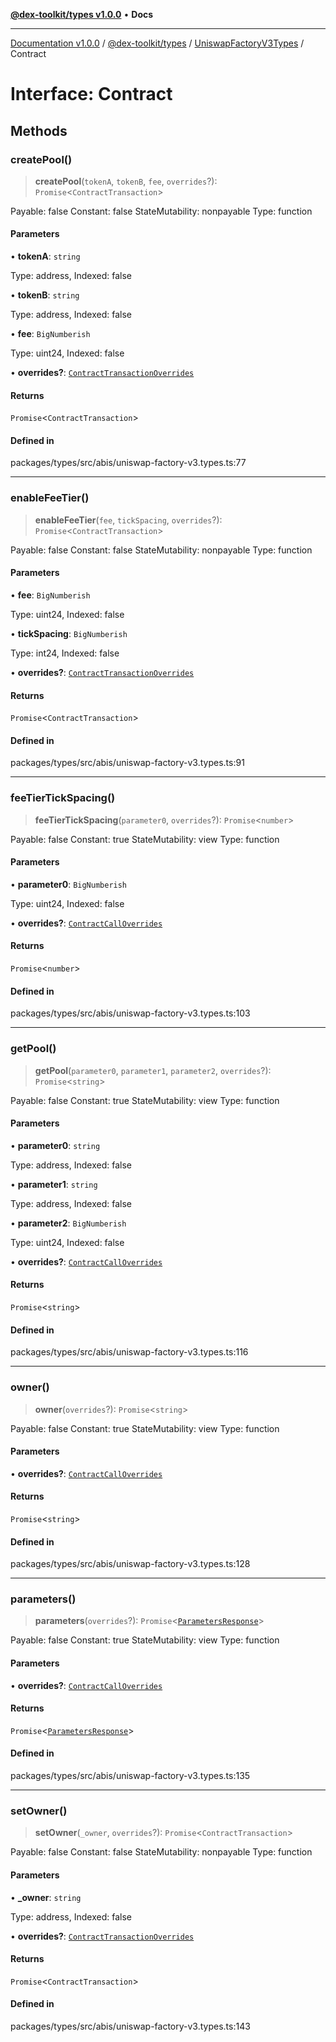 [**@dex-toolkit/types v1.0.0**](../../../README.md) • **Docs**

***

[Documentation v1.0.0](../../../../../packages.md) / [@dex-toolkit/types](../../../README.md) / [UniswapFactoryV3Types](../README.md) / Contract

# Interface: Contract

## Methods

### createPool()

> **createPool**(`tokenA`, `tokenB`, `fee`, `overrides`?): `Promise`\<`ContractTransaction`\>

Payable: false
Constant: false
StateMutability: nonpayable
Type: function

#### Parameters

• **tokenA**: `string`

Type: address, Indexed: false

• **tokenB**: `string`

Type: address, Indexed: false

• **fee**: `BigNumberish`

Type: uint24, Indexed: false

• **overrides?**: [`ContractTransactionOverrides`](../../../type-aliases/ContractTransactionOverrides.md)

#### Returns

`Promise`\<`ContractTransaction`\>

#### Defined in

packages/types/src/abis/uniswap-factory-v3.types.ts:77

***

### enableFeeTier()

> **enableFeeTier**(`fee`, `tickSpacing`, `overrides`?): `Promise`\<`ContractTransaction`\>

Payable: false
Constant: false
StateMutability: nonpayable
Type: function

#### Parameters

• **fee**: `BigNumberish`

Type: uint24, Indexed: false

• **tickSpacing**: `BigNumberish`

Type: int24, Indexed: false

• **overrides?**: [`ContractTransactionOverrides`](../../../type-aliases/ContractTransactionOverrides.md)

#### Returns

`Promise`\<`ContractTransaction`\>

#### Defined in

packages/types/src/abis/uniswap-factory-v3.types.ts:91

***

### feeTierTickSpacing()

> **feeTierTickSpacing**(`parameter0`, `overrides`?): `Promise`\<`number`\>

Payable: false
Constant: true
StateMutability: view
Type: function

#### Parameters

• **parameter0**: `BigNumberish`

Type: uint24, Indexed: false

• **overrides?**: [`ContractCallOverrides`](../../../type-aliases/ContractCallOverrides.md)

#### Returns

`Promise`\<`number`\>

#### Defined in

packages/types/src/abis/uniswap-factory-v3.types.ts:103

***

### getPool()

> **getPool**(`parameter0`, `parameter1`, `parameter2`, `overrides`?): `Promise`\<`string`\>

Payable: false
Constant: true
StateMutability: view
Type: function

#### Parameters

• **parameter0**: `string`

Type: address, Indexed: false

• **parameter1**: `string`

Type: address, Indexed: false

• **parameter2**: `BigNumberish`

Type: uint24, Indexed: false

• **overrides?**: [`ContractCallOverrides`](../../../type-aliases/ContractCallOverrides.md)

#### Returns

`Promise`\<`string`\>

#### Defined in

packages/types/src/abis/uniswap-factory-v3.types.ts:116

***

### owner()

> **owner**(`overrides`?): `Promise`\<`string`\>

Payable: false
Constant: true
StateMutability: view
Type: function

#### Parameters

• **overrides?**: [`ContractCallOverrides`](../../../type-aliases/ContractCallOverrides.md)

#### Returns

`Promise`\<`string`\>

#### Defined in

packages/types/src/abis/uniswap-factory-v3.types.ts:128

***

### parameters()

> **parameters**(`overrides`?): `Promise`\<[`ParametersResponse`](ParametersResponse.md)\>

Payable: false
Constant: true
StateMutability: view
Type: function

#### Parameters

• **overrides?**: [`ContractCallOverrides`](../../../type-aliases/ContractCallOverrides.md)

#### Returns

`Promise`\<[`ParametersResponse`](ParametersResponse.md)\>

#### Defined in

packages/types/src/abis/uniswap-factory-v3.types.ts:135

***

### setOwner()

> **setOwner**(`_owner`, `overrides`?): `Promise`\<`ContractTransaction`\>

Payable: false
Constant: false
StateMutability: nonpayable
Type: function

#### Parameters

• **\_owner**: `string`

Type: address, Indexed: false

• **overrides?**: [`ContractTransactionOverrides`](../../../type-aliases/ContractTransactionOverrides.md)

#### Returns

`Promise`\<`ContractTransaction`\>

#### Defined in

packages/types/src/abis/uniswap-factory-v3.types.ts:143
